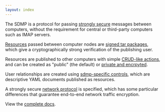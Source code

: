 ```yaml
---
layout: index
---
```



The SDMP is a protocol for passing [strongly secure](/docs/cryptography) messages
between computers, without the requirement for central or third-party computers
such as IMAP servers.

[Resources](/docs/resources) passed between computer nodes are [signed tar packages](/docs/signed-tar),
which give a cryptographically strong verification of the publishing user.

Resources are published to other computers with simple [CRUD-like actions](/docs/actions), and can
be created as "public" (the default) or [private and encrpyted](/docs/encrypted-resources).

User relationships are created using [sdmp-specific controls](/docs/controls),
which are descriptive YAML documents published as resources.

A strongly secure [network protocol](/docs/network) is specified, which has
some particular differences that guarantee end-to-end network traffic
encryption.

View the [complete docs](/docs/).
